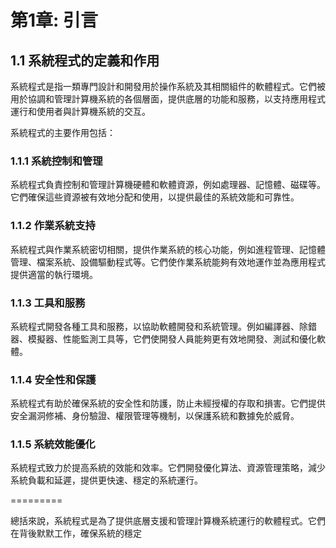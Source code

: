 # 第1章: 引言

## 1.1 系統程式的定義和作用

系統程式是指一類專門設計和開發用於操作系統及其相關組件的軟體程式。它們被用於協調和管理計算機系統的各個層面，提供底層的功能和服務，以支持應用程式運行和使用者與計算機系統的交互。

系統程式的主要作用包括：

### 1.1.1 系統控制和管理

系統程式負責控制和管理計算機硬體和軟體資源，例如處理器、記憶體、磁碟等。它們確保這些資源被有效地分配和使用，以提供最佳的系統效能和可靠性。

### 1.1.2 作業系統支持

系統程式與作業系統密切相關，提供作業系統的核心功能，例如進程管理、記憶體管理、檔案系統、設備驅動程式等。它們使作業系統能夠有效地運作並為應用程式提供適當的執行環境。

### 1.1.3 工具和服務

系統程式開發各種工具和服務，以協助軟體開發和系統管理。例如編譯器、除錯器、模擬器、性能監測工具等，它們使開發人員能夠更有效地開發、測試和優化軟體。

### 1.1.4 安全性和保護

系統程式有助於確保系統的安全性和防護，防止未經授權的存取和損害。它們提供安全漏洞修補、身份驗證、權限管理等機制，以保護系統和數據免於威脅。

### 1.1.5 系統效能優化

系統程式致力於提高系統的效能和效率。它們開發優化算法、資源管理策略，減少系統負載和延遲，提供更快速、穩定的系統運行。

=========

總括來說，系統程式是為了提供底層支援和管理計算機系統運行的軟體程式。它們在背後默默工作，確保系統的穩定